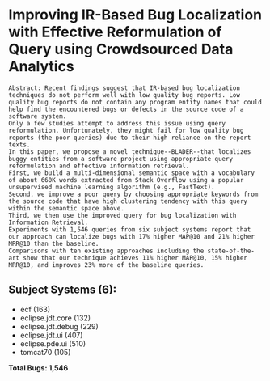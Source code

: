 
# Improving IR-Based Bug Localization with Effective Reformulation of Query using Crowdsourced Data Analytics

```
Abstract: Recent findings suggest that IR-based bug localization techniques do not perform well with low quality bug reports. Low quality bug reports do not contain any program entity names that could help find the encountered bugs or defects in the source code of a software system.
Only a few studies attempt to address this issue using query reformulation. Unfortunately, they might fail for low quality bug reports (the poor queries) due to their high reliance on the report texts.
In this paper, we propose a novel technique--BLADER--that localizes buggy entities from a software project using appropriate query reformulation and effective information retrieval. 
First, we build a multi-dimensional semantic space with a vocabulary of about 660K words extracted from Stack Overflow using a popular unsupervised machine learning algorithm (e.g., FastText). 
Second, we improve a poor query by choosing appropriate keywords from the source code that have high clustering tendency with this query within the semantic space above.
Third, we then use the improved query for bug localization with Information Retrieval. 
Experiments with 1,546 queries from six subject systems report that our approach can localize bugs with 17% higher MAP@10 and 21% higher MRR@10 than the baseline. 
Comparisons with ten existing approaches including the state-of-the-art show that our technique achieves 11% higher MAP@10, 15% higher MRR@10, and improves 23% more of the baseline queries.
```

Subject Systems (6):
-------------------------------------------------------
- ecf (163)
- eclipse.jdt.core (132)
- eclipse.jdt.debug (229)
- eclipse.jdt.ui (407)
- eclipse.pde.ui (510)
- tomcat70 (105)

**Total Bugs: 1,546**
